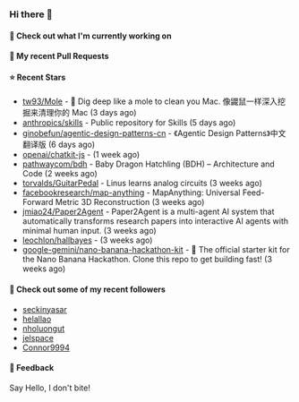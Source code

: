 ### Hi there 👋

#### 👷 Check out what I'm currently working on

#### 🔨 My recent Pull Requests


#### ⭐ Recent Stars

- [tw93/Mole](https://github.com/tw93/Mole) - 🐹 Dig deep like a mole to clean you Mac. 像鼹鼠一样深入挖掘来清理你的 Mac (3 days ago)
- [anthropics/skills](https://github.com/anthropics/skills) - Public repository for Skills (5 days ago)
- [ginobefun/agentic-design-patterns-cn](https://github.com/ginobefun/agentic-design-patterns-cn) - 《Agentic Design Patterns》中文翻译版 (6 days ago)
- [openai/chatkit-js](https://github.com/openai/chatkit-js) -  (1 week ago)
- [pathwaycom/bdh](https://github.com/pathwaycom/bdh) - Baby Dragon Hatchling (BDH) – Architecture and Code (2 weeks ago)
- [torvalds/GuitarPedal](https://github.com/torvalds/GuitarPedal) - Linus learns analog circuits (3 weeks ago)
- [facebookresearch/map-anything](https://github.com/facebookresearch/map-anything) - MapAnything: Universal Feed-Forward Metric 3D Reconstruction (3 weeks ago)
- [jmiao24/Paper2Agent](https://github.com/jmiao24/Paper2Agent) - Paper2Agent is a multi-agent AI system that automatically transforms research papers into interactive AI agents with minimal human input. (3 weeks ago)
- [leochlon/hallbayes](https://github.com/leochlon/hallbayes) -  (3 weeks ago)
- [google-gemini/nano-banana-hackathon-kit](https://github.com/google-gemini/nano-banana-hackathon-kit) - 🍌 The official starter kit for the Nano Banana Hackathon. Clone this repo to get building fast! (3 weeks ago)

#### 👯 Check out some of my recent followers

- [seckinyasar](https://github.com/seckinyasar)
- [helallao](https://github.com/helallao)
- [nholuongut](https://github.com/nholuongut)
- [jelspace](https://github.com/jelspace)
- [Connor9994](https://github.com/Connor9994)

#### 💬 Feedback

Say Hello, I don't bite!